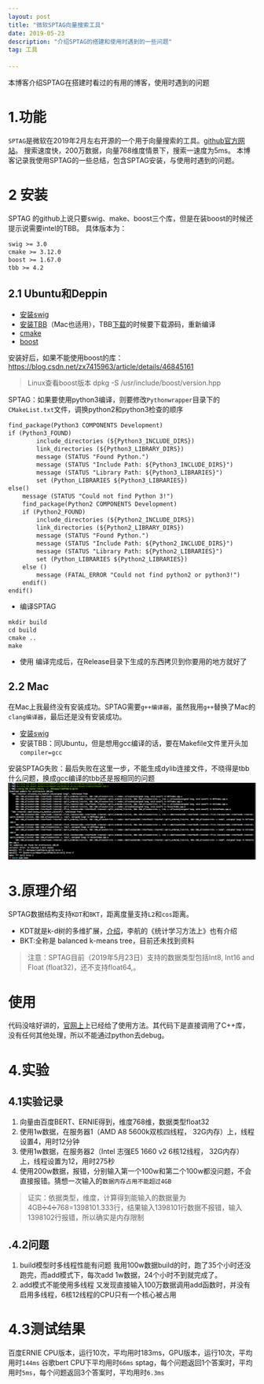 ```yaml
---
layout: post
title: "微软SPTAG向量搜索工具"
date: 2019-05-23
description: "介绍SPTAG的搭建和使用时遇到的一些问题"
tag: 工具

---
```


本博客介绍SPTAG在搭建时看过的有用的博客，使用时遇到的问题

# 1.功能
`SPTAG`是微软在2019年2月左右开源的一个用于向量搜索的工具。[github官方网站](https://github.com/microsoft/SPTAG)。
搜索速度快，200万数据，向量768维度情景下，搜索一速度为5ms。
本博客记录我使用SPTAG的一些总结，包含SPTAG安装，与使用时遇到的问题。

# 2 安装
SPTAG 的github上说只要swig、make、boost三个库，但是在装boost的时候还提示说需要intel的TBB。
具体版本为：
```
swig >= 3.0
cmake >= 3.12.0
boost >= 1.67.0
tbb >= 4.2
```

## 2.1 Ubuntu和Deppin
- [安装swig](https://blog.csdn.net/zhangkzz/article/details/88555830)
- [安装TBB](https://blog.csdn.net/u010793236/article/details/74010571)（Mac也适用），TBB[下载](https://github.com/01org/tbb/releases)的时候要下载源码，重新编译
- [cmake](https://www.linuxidc.com/Linux/2018-09/154165.htm)
- [boost](https://www.jianshu.com/p/b280a9f90b05)

安装好后，如果不能使用boost的库：https://blog.csdn.net/zx7415963/article/details/46845161
> Linux查看boost版本 dpkg -S /usr/include/boost/version.hpp

SPTAG：如果要使用python3编译，则要修改`Pythonwrapper`目录下的`CMakeList.txt`文件，调换python2和python3检查的顺序

```shell
find_package(Python3 COMPONENTS Development)
if (Python3_FOUND)
        include_directories (${Python3_INCLUDE_DIRS})
        link_directories (${Python3_LIBRARY_DIRS})
        message (STATUS "Found Python.")
        message (STATUS "Include Path: ${Python3_INCLUDE_DIRS}")
        message (STATUS "Library Path: ${Python3_LIBRARIES}")
        set (Python_LIBRARIES ${Python3_LIBRARIES})
else()
    message (STATUS "Could not find Python 3!")
    find_package(Python2 COMPONENTS Development)
    if (Python2_FOUND)    
        include_directories (${Python2_INCLUDE_DIRS})
        link_directories (${Python2_LIBRARY_DIRS})
        message (STATUS "Found Python.")
        message (STATUS "Include Path: ${Python2_INCLUDE_DIRS}")
        message (STATUS "Library Path: ${Python2_LIBRARIES}")
        set (Python_LIBRARIES ${Python2_LIBRARIES})
    else ()
        message (FATAL_ERROR "Could not find python2 or python3!")
    endif()
endif()
```

- 编译SPTAG
```shell
mkdir build
cd build
cmake .. 
make
```

- 使用
编译完成后，在Release目录下生成的东西拷贝到你要用的地方就好了

## 2.2 Mac
在Mac上我最终没有安装成功。SPTAG需要`g++编译器`，虽然我用`g++`替换了Mac的`clang编译器`，最后还是没有安装成功。
- [安装swig](http://blog.sina.com.cn/s/blog_4c191f7a0102z47f.html)
- 安装TBB：同Ubuntu，但是想用gcc编译的话，要在Makefile文件里开头加`compiler=gcc`

安装SPTAG失败：最后失败在这里一步，不能生成dylib连接文件，不晓得是tbb什么问题，换成gcc编译的tbb还是报相同的问题
![](/images/posts/sptag-mac-install-error.png)

# 3.原理介绍
SPTAG数据结构支持`KDT`和`BKT`，距离度量支持`L2`和`cos`距离。
- KDT就是k-d树的多维扩展，[介绍](https://blog.csdn.net/xbmatrix/article/details/63683614)，李航的《统计学习方法上》也有介绍
- BKT:全称是 balanced k-means tree，目前还未找到资料

>注意：SPTAG目前（2019年5月23日）支持的数据类型包括Int8, Int16 and Float (float32)，还不支持float64,。

# 使用
代码没啥好讲的，[官网上](https://github.com/microsoft/SPTAG/blob/master/docs/GettingStart.md)上已经给了使用方法。其代码下是直接调用了C++库，没有任何其他处理，所以不能通过python去debug。

# 4.实验
## 4.1实验记录
1. 向量由百度BERT、ERNIE得到，维度768维，数据类型float32
1. 使用1w数据，在服务器1（AMD A8 5600k双核四线程， 32G内存）上，线程设置4，用时12分钟
1. 使用1w数据，在服务器2（Intel 志强E5 1660 v2 6核12线程， 32G内存）上，线程设置为12，用时275秒
1. 使用200w数据，报错，分别输入第一个100w和第二个100w都没问题，不会直接报错。猜想一次输入的`数据内存占用不能超过4GB`
> 证实：依据类型，维度，计算得到能输入的数据量为4GB➗4➗768=1398101.333行，结果输入1398101行数据不报错，输入1398102行报错，所以确实是内存限制

## .4.2问题
1. build模型时多线程性能有问题
我用100w数据build的时，跑了35个小时还没跑完，而add模式下，每次add 1w数据，24个小时不到就完成了。
1. add模式不能使用多线程
又发现直接输入100万数据调用add函数时，并没有启用多线程，6核12线程的CPU只有一个核心被占用

# 4.3测试结果
百度ERNIE CPU版本，运行10次，平均用时183ms，GPU版本，运行10次，平均用时`144ms`
谷歌bert CPU下平均用时`66ms`
sptag，每个问题返回1个答案时，平均用时`5ms`，每个问题返回3个答案时，平均用时`6.3ms`


